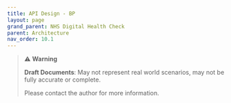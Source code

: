 ```yaml
---
title: API Design - BP
layout: page
grand_parent: NHS Digital Health Check
parent: Architecture
nav_order: 10.1
---
```


> ⚠️ **Warning**
>  
> **Draft Documents**: May not represent real world scenarios, may not be fully accurate or complete.
>
> Please contact the author for more information.

<div id="swagger-ui"></div>
<script src="/swagger-ui/swagger-ui-bundle.js" charset="UTF-8"> </script>
<script src="/swagger-ui/swagger-ui-standalone-preset.js" charset="UTF-8"> </script>

<script>
    window.onload = function() {
        window.ui = SwaggerUIBundle({
        url: "https://raw.githubusercontent.com/RossBugginsNHS/nhs-experience/latest/src/projects/digital-health-check/discovery/dhc/src/bpapi/swagger-v0.2.json",
        dom_id: '#swagger-ui',
        deepLinking: true,
        presets: [
            SwaggerUIBundle.presets.apis,
            SwaggerUIStandalonePreset
        ],
        plugins: [
            SwaggerUIBundle.plugins.DownloadUrl
        ],
        layout: "BaseLayout"
        });
    };
</script>